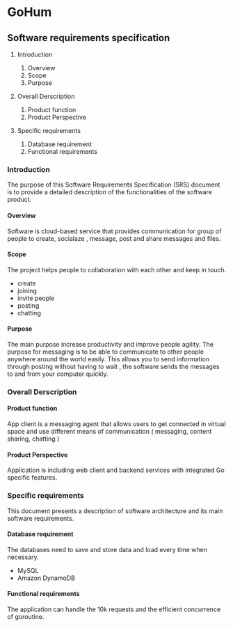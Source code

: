 # GoHum

## Software requirements specification

1. Introduction
	1. Overview
	2. Scope
	3. Purpose

2. Overall Derscription
	1. Product function
	2. Product Perspective

3. Specific requirements
	1. Database requirement
	2. Functional requirements


### Introduction
The purpose of this Software Requirements Specification (SRS)
document is to provide a detailed description of the functionalities of
the software product.

#### Overview

Software is cloud-based  service that provides communication
for group of people  to create, socialaze , message, post and
share messages and files.

#### Scope
The project helps people to collaboration with each other and keep in touch.
* create
* joining
* invite people
* posting
* chatting

#### Purpose

The main purpose increase productivity and improve people agility.
The purpose for  messaging is to be able to communicate to other people
anywhere around the world easily. This allows you to send information through
posting without having to wait , the software sends the messages to and from
your computer quickly.

### Overall Derscription

#### Product function
App client is a messaging agent that allows users to get connected
in virtual space and use different means of communication
( messaging, content sharing, chatting )

#### Product Perspective
Application is including web client and backend services
with integrated Go specific features.

### Specific requirements

This document presents a description of software architecture and its main
software requirements.

#### Database requirement
 The databases need to save and store data and load every time when necessary.

* MySQL
* Amazon DynamoDB

#### Functional requirements

The application can handle the 10k requests and the efficient 
concurrence of goroutine. 

